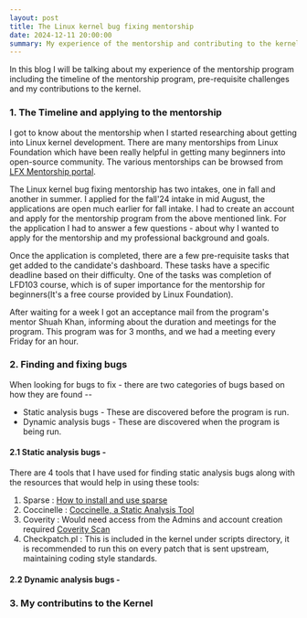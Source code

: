 ```yaml
---
layout: post
title: The Linux kernel bug fixing mentorship
date: 2024-12-11 20:00:00
summary: My experience of the mentorship and contributing to the kernel
---
```


In this blog I will be talking about my experience of the mentorship program including the timeline of the mentorship program, pre-requisite challenges and my contributions to the kernel.

### 1. The Timeline and applying to the mentorship
I got to know about the mentorship when I started researching about getting into Linux kernel development. There are many mentorships from Linux Foundation which have been really helpful in getting many beginners into open-source community. The various mentorships can be browsed from [LFX Mentorship portal](https://mentorship.lfx.linuxfoundation.org/#projects_all).

The Linux kernel bug fixing mentorship has two intakes, one in fall and another in summer. I applied for the fall'24 intake in mid August, the applications are open much earlier for fall intake. I had to create an account and apply for the mentorship program from the above mentioned link. For the application I had to answer a few questions - about why I wanted to apply for the mentorship and my professional background and goals. 

Once the application is completed, there are a few pre-requisite tasks that get added to the candidate's dashboard. These tasks have a specific deadline based on their difficulty. One of the tasks was completion of LFD103 course, which is of super importance for the mentorship for beginners(It's a free course provided by Linux Foundation).

After waiting for a week I got an acceptance mail from the program's mentor Shuah Khan, informing about the duration and meetings for the program. This program was for 3 months, and we had a meeting every Friday for an hour.

### 2. Finding and fixing bugs
When looking for bugs to fix - there are two categories of bugs based on how they are found -- 
- Static analysis bugs - These are discovered before the program is run.
- Dynamic analysis bugs - These are discovered when the program is being run.

#### 2.1 Static analysis bugs - 
There are 4 tools that I have used for finding static analysis bugs along with the resources that would help in using these tools:
1. Sparse : [How to install and use sparse](https://kernelnewbies.org/Sparse)
2. Coccinelle : [Coccinelle, a Static Analysis Tool](https://medium.com/@alessandrozanni.dev/coccinelle-a-static-analysis-tool-68941eb48cf8)
3. Coverity : Would need access from the Admins and account creation required [Coverity Scan](https://scan.coverity.com/)
4. Checkpatch.pl : This is included in the kernel under scripts directory, it is recommended to run this on every patch that is sent upstream, maintaining coding style standards.

#### 2.2 Dynamic analysis bugs -


### 3. My contributins to the Kernel



